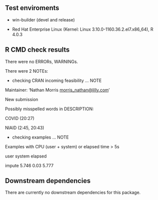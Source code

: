 ## Test enviroments

* win-builder (devel and release)

* Red Hat Enterprise Linux (Kernel: Linux 3.10.0-1160.36.2.el7.x86_64), R 4.0.3



## R CMD check results
There were no ERRORs, WARNINGs.

There were 2 NOTEs:

* checking CRAN incoming feasibility ... NOTE

Maintainer: ‘Nathan Morris <morris_nathan@lilly.com>’

New submission

Possibly misspelled words in DESCRIPTION:
  
  COVID (20:27)
  
  NIAID (2:45, 20:43)
  
* checking examples ... NOTE

Examples with CPU (user + system) or elapsed time > 5s

user system elapsed

impute 5.746   0.03   5.777


## Downstream dependencies

There are currently no downstream dependencies for this package.

